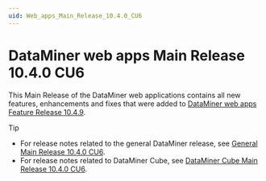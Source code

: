 ```yaml
---
uid: Web_apps_Main_Release_10.4.0_CU6
---
```


# DataMiner web apps Main Release 10.4.0 CU6

This Main Release of the DataMiner web applications contains all new features, enhancements and fixes that were added to [DataMiner web apps Feature Release 10.4.9](xref:Web_apps_Feature_Release_10.4.9).

> [!TIP]
>
> - For release notes related to the general DataMiner release, see [General Main Release 10.4.0 CU6](xref:General_Main_Release_10.4.0_CU6).
> - For release notes related to DataMiner Cube, see [DataMiner Cube Main Release 10.4.0 CU6](xref:Cube_Main_Release_10.4.0_CU6).
